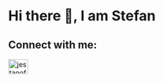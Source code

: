 # Hi there 👋, I am Stefan

## Connect with me:
<a href="https://linkedin.com/in/jestanoff" target="blank"><img align="center" src="https://raw.githubusercontent.com/jestanoff/jetanoff/main/assets/linked-in-alt.svg" alt="jestanoff" height="30" width="40" /></a>

<!--
**jestanoff/jestanoff** is a ✨ _special_ ✨ repository because its `README.md` (this file) appears on your GitHub profile.

Here are some ideas to get you started:

- 🔭 I’m currently working on ...
- 🌱 I’m currently learning ...
- 👯 I’m looking to collaborate on ...
- 🤔 I’m looking for help with ...
- 💬 Ask me about ...
- 📫 How to reach me: ...
- 😄 Pronouns: ...
- ⚡ Fun fact: ...
-->
